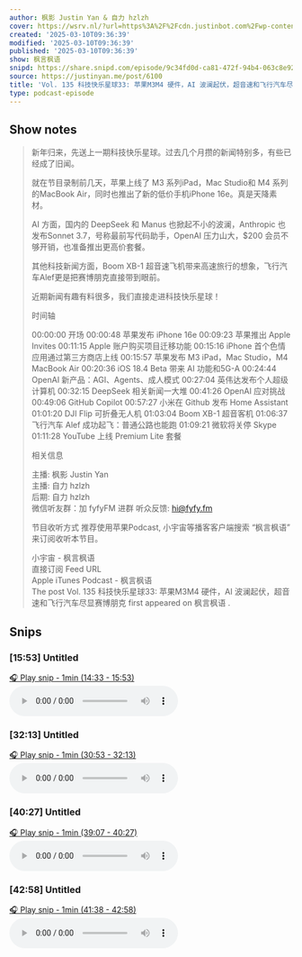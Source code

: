 ```yaml
---
author: 枫影 Justin Yan & 自力 hzlzh
cover: https://wsrv.nl/?url=https%3A%2F%2Fcdn.justinbot.com%2Fwp-content%2Fuploads%2F2020%2F02%2FPodcast-Cover1400.png&w=200&h=200
created: '2025-03-10T09:36:39'
modified: '2025-03-10T09:36:39'
published: '2025-03-10T09:36:39'
show: 枫言枫语
snipd: https://share.snipd.com/episode/9c34fd0d-ca81-472f-94b4-063c8e921599
source: https://justinyan.me/post/6100
title: 'Vol. 135 科技快乐星球33: 苹果M3M4 硬件，AI 波澜起伏，超音速和飞行汽车尽显赛博朋克'
type: podcast-episode
---
```



## Show notes
> 新年归来，先送上一期科技快乐星球。过去几个月攒的新闻特别多，有些已经成了旧闻。
> 
> 就在节目录制前几天，苹果上线了 M3 系列iPad，Mac Studio和 M4 系列的MacBook Air，同时也推出了新的低价手机iPhone 16e。真是天降素材。
> 
> AI 方面，国内的 DeepSeek 和 Manus 也掀起不小的波澜，Anthropic 也发布Sonnet 3.7，号称最前写代码助手，OpenAI 压力山大，$200 会员不够开销，也准备推出更高价套餐。
> 
> 其他科技新闻方面，Boom XB-1 超音速飞机带来高速旅行的想象，飞行汽车Alef更是把赛博朋克直接带到眼前。
> 
> 近期新闻有趣有料很多，我们直接走进科技快乐星球！
> 
> 时间轴 
> 
> 00:00:00 开场 
> 00:00:48 苹果发布 iPhone 16e 
> 00:09:23 苹果推出 Apple Invites 
> 00:11:15 Apple 账户购买项目迁移功能 
> 00:15:16 iPhone 首个色情应用通过第三方商店上线 
> 00:15:57 苹果发布 M3 iPad，Mac Studio，M4 MacBook Air 
> 00:20:36 iOS 18.4 Beta 带来 AI 功能和5G-A 
> 00:24:44 OpenAI 新产品：AGI、Agents、成人模式 
> 00:27:04 英伟达发布个人超级计算机 
> 00:32:15 DeepSeek 相关新闻一大堆 
> 00:41:26 OpenAI 应对挑战 
> 00:49:06 GitHub Copilot 
> 00:57:27 小米在 Github 发布 Home Assistant 
> 01:01:20 DJI Flip 可折叠无人机 
> 01:03:04 Boom XB-1 超音客机 
> 01:06:37 飞行汽车 Alef 成功起飞：普通公路也能跑 
> 01:09:21 微软将关停 Skype 
> 01:11:28 YouTube 上线 Premium Lite 套餐 
> 
> 相关信息 
> 
> 主播:  枫影 Justin Yan  
> 主播:  自力 hzlzh  
> 后期:  自力 hzlzh  
> 微信听友群：加 fyfyFM 进群 
> 听众反馈:  hi@fyfy.fm  
> 
> 节目收听方式 
> 推荐使用苹果Podcast, 小宇宙等播客客户端搜索 “枫言枫语” 来订阅收听本节目。
> 
> 
> 小宇宙 - 枫言枫语  
> 直接订阅 Feed URL  
> Apple iTunes Podcast - 枫言枫语  
> The post  Vol. 135 科技快乐星球33: 苹果M3M4 硬件，AI 波澜起伏，超音速和飞行汽车尽显赛博朋克  first appeared on  枫言枫语 .

## Snips
### [15:53] Untitled
[🎧 Play snip - 1min️ (14:33 - 15:53)](https://share.snipd.com/snip/0bbbb353-79e9-4497-99cd-137154fcd53a)
<audio controls> <source src="https://justinyan.me/podcast-download/6100/vol-135-%E7%A7%91%E6%8A%80%E5%BF%AB%E4%B9%90%E6%98%9F%E7%90%8333-%E8%8B%B9%E6%9E%9Cm3m4-%E7%A1%AC%E4%BB%B6%EF%BC%8Cai-%E6%B3%A2%E6%BE%9C%E8%B5%B7%E4%BC%8F%EF%BC%8C%E8%B6%85%E9%9F%B3%E9%80%9F.mp3#t=14:33,15:53"> </audio>
### [32:13] Untitled
[🎧 Play snip - 1min️ (30:53 - 32:13)](https://share.snipd.com/snip/c5941100-2fa3-45e2-9d08-0febf152265a)
<audio controls> <source src="https://justinyan.me/podcast-download/6100/vol-135-%E7%A7%91%E6%8A%80%E5%BF%AB%E4%B9%90%E6%98%9F%E7%90%8333-%E8%8B%B9%E6%9E%9Cm3m4-%E7%A1%AC%E4%BB%B6%EF%BC%8Cai-%E6%B3%A2%E6%BE%9C%E8%B5%B7%E4%BC%8F%EF%BC%8C%E8%B6%85%E9%9F%B3%E9%80%9F.mp3#t=30:53,32:13"> </audio>
### [40:27] Untitled
[🎧 Play snip - 1min️ (39:07 - 40:27)](https://share.snipd.com/snip/e8381e3d-4bef-4082-966a-1c1bcc8bab0f)
<audio controls> <source src="https://justinyan.me/podcast-download/6100/vol-135-%E7%A7%91%E6%8A%80%E5%BF%AB%E4%B9%90%E6%98%9F%E7%90%8333-%E8%8B%B9%E6%9E%9Cm3m4-%E7%A1%AC%E4%BB%B6%EF%BC%8Cai-%E6%B3%A2%E6%BE%9C%E8%B5%B7%E4%BC%8F%EF%BC%8C%E8%B6%85%E9%9F%B3%E9%80%9F.mp3#t=39:07,40:27"> </audio>
### [42:58] Untitled
[🎧 Play snip - 1min️ (41:38 - 42:58)](https://share.snipd.com/snip/68a6deb6-b246-4fb4-a877-4960d4c12795)
<audio controls> <source src="https://justinyan.me/podcast-download/6100/vol-135-%E7%A7%91%E6%8A%80%E5%BF%AB%E4%B9%90%E6%98%9F%E7%90%8333-%E8%8B%B9%E6%9E%9Cm3m4-%E7%A1%AC%E4%BB%B6%EF%BC%8Cai-%E6%B3%A2%E6%BE%9C%E8%B5%B7%E4%BC%8F%EF%BC%8C%E8%B6%85%E9%9F%B3%E9%80%9F.mp3#t=41:38,42:58"> </audio>
